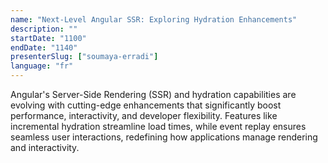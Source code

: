 ```yaml
---
name: "Next-Level Angular SSR: Exploring Hydration Enhancements"
description: ""
startDate: "1100"
endDate: "1140"
presenterSlug: ["soumaya-erradi"]
language: "fr"
---
```


Angular's Server-Side Rendering (SSR) and hydration capabilities are evolving with cutting-edge enhancements that significantly boost performance, interactivity, and developer flexibility. Features like incremental hydration streamline load times, while event replay ensures seamless user interactions, redefining how applications manage rendering and interactivity.
